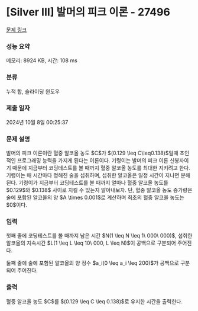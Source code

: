 # [Silver III] 발머의 피크 이론 - 27496 

[문제 링크](https://www.acmicpc.net/problem/27496) 

### 성능 요약

메모리: 8924 KB, 시간: 108 ms

### 분류

누적 합, 슬라이딩 윈도우

### 제출 일자

2024년 10월 8일 00:25:37

### 문제 설명

<p>발머의 피크 이론이란 혈중 알코올 농도 $C$가 $(0.129 \leq C\leq0.138)$일때 초인적인 프로그래밍 능력을 가지게 된다는 이론이다. 기령이는 발머의 피크 이론 신봉자이기 때문에 지금부터 코딩테스트를 볼 때까지 혈중 알코올 농도를 최대한 지키려고 한다. 기령이는 매 시간마다 정해진 술을 섭취하며, 섭취한 알코올은 일정 시간이 지나면 분해된다. 기령이가 지금부터 코딩테스트를 볼 때까지 얼마나 혈중 알코올 농도를 $0.129$와 $0.138$ 사이로 지킬 수 있는지 알아내보자. 단, 혈중 알코올 농도 증가량은 술에 포함된 알코올의 양 $A \times 0.001$로 계산하며 최초의 혈중 알코올 농도는 $0$이다.</p>

### 입력 

 <p>첫째 줄에 코딩테스트를 볼 때까지 남은 시간 $N(1 \leq N \leq 1\ 000\ 000)$, 섭취한 알코올의 지속시간 $L(1 \leq L \leq 10\ 000, L \leq N)$이 공백으로 구분되어 주어진다.</p>

<p>둘째 줄에 술에 포함된 알코올의 양 정수 $a_i(0 \leq a_i \leq 200)$가 공백으로 구분되어 주어진다.</p>

### 출력 

 <p>혈중 알코올 농도 $C$를 $(0.129 \leq C \leq 0.138)$로 유지한 시간을 출력한다.</p>

